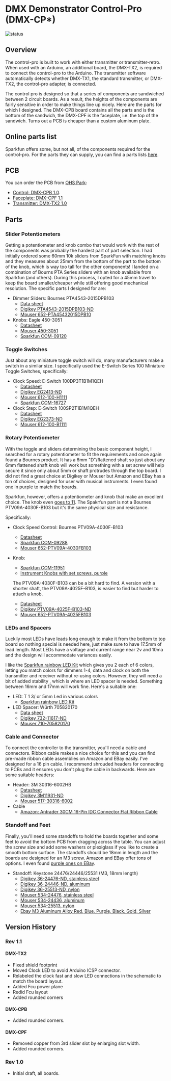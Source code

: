 # DMX Demonstrator Control-Pro  (DMX-CP*)

![status](https://img.shields.io/badge/status-design-red)

## Overview

The control-pro is built to work with either transmitter or transmitter-retro. When used with an Arduino, an additional board, the DMX-TX2, is required to connect the control-pro to the Arduino. The transmitter software automatically detects whether DMX-TX1, the standard transmitter, or DMX-TX2, the control-pro adapter, is connected.

The control pro is designed so that a series of components are sandwiched between 2 circuit boards. As a result, the heights of the components are fairly sensitive in order to make things line up nicely. Here are the parts for which I designed. The DMX-CPB board contains all the parts and is the bottom of the sandwich, the DMX-CPF is the faceplate, i.e. the top of the sandwich. Turns out a PCB is cheaper than a custom aluminum plate.

## Online parts list

Sparkfun offers some, but not all, of the components required for the control-pro. For the parts they can supply, you can find a parts lists [here](https://www.sparkfun.com/wish_lists/160543).

## PCB

You can order the PCB from [OHS Park](https://oshpark.com/):

- [Control: DMX-CPB 1.0](https://oshpark.com/shared_projects/FsiFJvO2).
- [Faceplate: DMX-CPF 1.1](https://oshpark.com/shared_projects/MJkV3Dfu)
- [Transmitter: DMX-TX2 1.0](https://oshpark.com/shared_projects/5JnCfRjj)

## Parts

### Slider Potentiometers

Getting a potentiometer and knob combo that would work with the rest of the components was probably the hardest part of part selection.
I had initially ordered some 60mm 10k sliders from SparkFun with matching knobs and they measures about 25mm from the bottom of the
part to the bottom of the knob, which is way too tall for the other components! I landed on a combination of Bourns PTA Series
sliders with an knob available from Sparkfun (and others). During this process, I opted for a 45mm travel to keep the board smaller/cheaper
while still offering good mechanical resolution. The specific parts I designed for are:

- Dimmer Sliders: Bournes PTA4543-2015DPB103
  - [Data sheet](https://www.mouser.com/datasheet/2/54/pta-778345.pdf)
  - [Digikey PTA4543-2015DPB103-ND](https://www.digikey.com/products/en?keywords=PTA4543-2015DPB103-ND)
  - [Mouser 652-PTA45432015DPB10](https://www.mouser.com/ProductDetail/Bourns/PTA4543-2015DPB103?qs=U%2FacTlguYxbmwS%2FtylIWJw%3D%3D)
- Knobs: Eagle 450-3051
  - [Datasheet](https://www.mouser.com/datasheet/2/209/EPD-200140-1171100.pdf)
  - [Mouser 450-3051](https://www.mouser.com/ProductDetail/Eagle-Plastic-Devices/450-3051?qs=hTs5c5NaUrTeABpuQnP9ug%3D%3D)
  - [Sparkfun COM-09120](https://www.sparkfun.com/products/9120)

### Toggle Switches

Just about any miniature toggle switch will do, many manufacturers make a switch in a similar size. I specifically used the E-Switch Series 100 Miniature Toggle Switches, specifically:

- Clock Speed: E-Switch 100DP3T1B1M1QEH
  - [Datasheet](https://sten-eswitch-13110800-production.s3.amazonaws.com/system/asset/product_line/data_sheet/129/100.pdf)
  - [Digikey EG2413-ND](https://www.digikey.com/products/en?keywords=100DP3T1B1M1QEH)
  - [Mouser 612-100-H1111](https://www.mouser.com/ProductDetail/E-Switch/100DP3T1B1M1QEH?qs=g8hxKYs5b3yy1L1GZVrx5w%3D%3D)
  - [Sparkfun COM-16727](https://www.sparkfun.com/products/16727)
- Clock Step: E-Switch 100SP2T1B1M1QEH
  - [Datasheet](https://sten-eswitch-13110800-production.s3.amazonaws.com/system/asset/product_line/data_sheet/129/100.pdf)
  - [Digikey EG2373-ND](https://www.digikey.com/product-detail/en/e-switch/100SP2T1B1M1QEH/EG2373-ND/378842)
  - [Mouser 612-100-B1111](https://www.mouser.com/ProductDetail/E-Switch/100SP2T1B1M1QEH?qs=HKd%2Fp3M7KlWCZ%252BGqDexPKQ%3D%3D)

### Rotary Potentiometer

With the toggle and sliders determining the basic component height, I searched for a rotary potentiometer to fit the requirements and once again
found a Bournes product. It has a 6mm "D"/flattened shaft so just about any 6mm flattened shaft knob will work but something with a set screw will
help secure it since only about 5mm or shaft protrudes through the top board. I did not find a great choice at Digikey or Mouser but Amazon and EBay has a ton of choices, designed for user with musical instruments. I even found one in purple to match the boards.

Sparkfun, however, offers a potentiometer and knob that make an excellent choice. The knob even [goes to 11](https://en.wikipedia.org/wiki/Up_to_eleven). The Spakrfun part is not a Bournes PTV09A-4030F-B103 but it's the same physical size and resistance.

Specifically:

- Clock Speed Control: Bournes PTV09A-4030F-B103
  - [Datasheet](https://www.bourns.com/docs/Product-Datasheets/PTV09.pdf)
  - [Sparkfun COM-09288](https://www.sparkfun.com/products/9288)
  - [Mouser 652-PTV09A-4030FB103](https://www.mouser.com/ProductDetail/Bourns/PTV09A-4030F-B103?qs=Zq5ylnUbLm4pfFuWlwC80Q%3D%3D)
- Knob:
  - [Sparkfun COM-11951](https://www.sparkfun.com/products/11951)
  - [Instrument Knobs with set screws, purple](https://smile.amazon.com/dp/B07QXGPP97/ref=cm_sw_em_r_mt_dp_UOcvFbW92ES6R)

  The PTV09A-4030F-B103 can be a bit hard to find. A version with a shorter shaft, the PTV09A-4025F-B103, is easier to find but harder to attach a knob.
  - [Datasheet](https://www.bourns.com/docs/Product-Datasheets/PTV09.pdf)
  - [Digikey PTV09A-4025F-B103-ND](https://www.digikey.com/products/en?keywords=PTV09A-4025F-B103)
  - [Mouser 652-PTV09A-4025FB103](https://www.mouser.com/ProductDetail/Bourns/PTV09A-4025F-B103?qs=okKRLHKnSlbwMbAO07mw0g%3D%3D)

### LEDs and Spacers

Luckily most LEDs have leads long enough to make it from the bottom to top board so nothing special is needed here, just make sure to have 17.5mm of lead length. Most LEDs have a voltage and current range near 2v and 10ma and the design will accommodate variances easily.

I like the [Sparkfun rainbow LED Kit](https://www.sparkfun.com/products/12903) which gives you 2 each of 6 colors, letting you match colors for dimmers 1-4, data and clock on both the transmitter and receiver without re-using colors. However, they will need a bit of added stability , which is where an LED spacer is needed. Something between 16mm and 17mm will work fine. Here's a suitable one:

- LED: T 1 3/ or 5mm Led in various colors
  - [Sparkfun rainbow LED Kit](https://www.sparkfun.com/products/12903)
- LED Spacer: Würth 705820170
  - [Data sheet](https://www.we-online.de/katalog/datasheet/705820xxx_overview.pdf)
  - [Digikey 732-11617-ND](https://www.digikey.com/product-detail/en/w%C3%BCrth-elektronik/705820170/732-11617-ND/7681962)
  - [Mouser 710-705820170](https://www.mouser.com/ProductDetail/Wurth-Elektronik/705820170?qs=wr8lucFkNMUaK6Cwpwjx5Q%3D%3D)

### Cable and Connector

To connect the controller to the transmitter, you'll need a cable and connectors. Ribbon cable makes a nice choice for this and you can find pre-made ribbon cable assemblies on Amazon and EBay easily. I've designed for a 16 pin cable. I recommend shrouded headers for connecting to PCBs and it ensures you don't plug the cable in backwards. Here are some suitable headers:

- Header: 3M 30316-6002HB
  - [Datasheet](https://www.mouser.com/datasheet/2/1/78-5100-0818-4_D-221281.pdf)
  - [Digikey 3M11931-ND](https://www.digikey.com/products/en?keywords=30316-6002HB)
  - [Mouser 517-30316-6002](https://www.mouser.com/ProductDetail/3M-Electronic-Solutions-Division/30316-6002HB?qs=QV10cN0MjFtE79zTqp0XZw%3D%3D)
- Cable
  - [Amazon: Antrader 30CM 16-Pin IDC Connector Flat Ribbon Cable](https://smile.amazon.com/dp/B07FZWH9S6/ref=cm_sw_em_r_mt_dp_n0-BFbMSE9MJX )

### Standoff and Feet

Finally, you'll need some standoffs to hold the boards together and some feet to avoid the bottom PCB from dragging across the table. You can adjust the screw size and add some washers or plexiglass if you like to create a smooth bottom surface. The standoffs should be 18mm in length and the boards are designed for an M3 screw. Amazon and EBay offer tons of options. I even found [purple ones on EBay](https://www.ebay.com/itm/M3-Aluminum-Alloy-Female-Hex-Hexagon-Threaded-Bush-Sleeve-Standoff-Pillar-Spacer/174350100853?ssPageName=STRK%3AMEBIDX%3AIT&var=473550930125&_trksid=p2060353.m1438.l2649).

- Standoff: Keystone 24476/24446/25531 (M3, 18mm length)
  - [Digikey 36-24476-ND, stainless steel](https://www.digikey.com/product-detail/en/keystone-electronics/24476/36-24476-ND/1532963)
  - [Digikey 36-24446-ND, aluminum](https://www.digikey.com/product-detail/en/keystone-electronics/24446/36-24446-ND/1532945)
  - [Digikey 36-25513-ND, nylon](https://www.digikey.com/product-detail/en/keystone-electronics/25513/36-25513-ND/1532191)
  - [Mouser 534-24476, stainless steel](https://www.mouser.com/ProductDetail/Keystone-Electronics/24476?qs=UWqYQ%2F2cZWsNG8Fm%2FRkk0Q%3D%3D)
  - [Mouser 534-24436, aluminum](https://www.mouser.com/ProductDetail/Keystone-Electronics/24436?qs=UWqYQ%2F2cZWv7%252B7DoeljlhQ%3D%3D)
  - [Mouser 534-25513, nylon](https://www.mouser.com/ProductDetail/Keystone-Electronics/25513?qs=UWqYQ%2F2cZWtItbFiR1P%2F3w%3D%3D)
  - [Ebay M3 Aluminum Alloy Red, Blue, Purple, Black, Gold, Silver](https://www.ebay.com/itm/M3-Aluminum-Alloy-Female-Hex-Hexagon-Threaded-Bush-Sleeve-Standoff-Pillar-Spacer/174350100853?ssPageName=STRK%3AMEBIDX%3AIT&var=473550930125&_trksid=p2060353.m1438.l2649)

## Version History

### Rev 1.1

#### DMX-TX2

- Fixed shield footprint
- Moved Clock LED to avoid Arduino ICSP connector.
- Relabeled the clock fast and slow LED connections in the
  schematic to match the board layout.
- Added Fcu power plane
- Redid Fcu layout
- Added rounded corners

#### DMX-CPB

- Added rounded corners.

#### DMX-CPF

- Removed copper from 3rd slider slot by enlarging slot width.
- Added rounded corners.

### Rev 1.0

- Initial draft, all boards.
